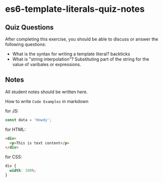 # es6-template-literals-quiz-notes

## Quiz Questions

After completing this exercise, you should be able to discuss or answer the following questions:

- What is the syntax for writing a template literal?
  backticks
- What is "string interpolation"?
  Substituting part of the string for the value of varibales or expressions.

## Notes

All student notes should be written here.

How to write `Code Examples` in markdown

for JS:

```javascript
const data = 'Howdy';
```

for HTML:

```html
<div>
  <p>This is text content</p>
</div>
```

for CSS:

```css
div {
  width: 100%;
}
```

